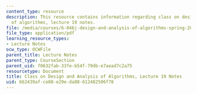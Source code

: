```yaml
---
content_type: resource
description: This resource contains information regarding class on design and analysis
  of algorithms, lecture 19 notes.
file: /media/courses/6-046j-design-and-analysis-of-algorithms-spring-2015/662439afce08e29eda88612482506f78_MIT6_046JS15_lec19.pdf
file_type: application/pdf
learning_resource_types:
- Lecture Notes
ocw_type: OCWFile
parent_title: Lecture Notes
parent_type: CourseSection
parent_uid: f0632fab-33fe-b54f-79db-e7aead7c2a75
resourcetype: Document
title: Class on Design and Analysis of Algorithms, Lecture 19 Notes
uid: 662439af-ce08-e29e-da88-612482506f78
---
```

